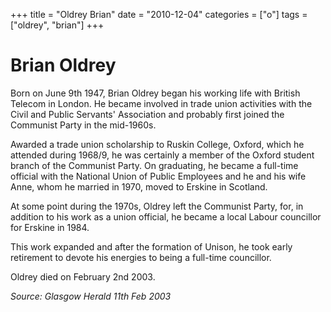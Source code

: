 +++
title = "Oldrey Brian"
date = "2010-12-04"
categories = ["o"]
tags = ["oldrey", "brian"]
+++

# Brian Oldrey

Born on June 9th 1947, Brian Oldrey began his working life with British Telecom in London. He became involved in trade union activities with the Civil and Public Servants' Association and probably first joined the Communist Party in the mid-1960s.

Awarded a trade union scholarship to Ruskin College, Oxford, which he attended during 1968/9, he was certainly a member of the Oxford student branch of the Communist Party. On graduating, he became a full-time official with the National Union of Public Employees and he and his wife Anne, whom he married in 1970, moved to Erskine in Scotland.

At some point during the 1970s, Oldrey left the Communist Party, for, in addition to his work as a union official, he became a local Labour councillor for Erskine in 1984.

This work expanded and after the formation of Unison, he took early retirement to devote his energies to being a full-time councillor.

Oldrey died on February 2nd 2003. 

_Source: Glasgow Herald 11th Feb 2003_

